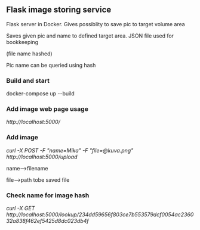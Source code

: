 
## Flask image storing service

Flask server in Docker. Gives possiblity to save pic to target volume area

Saves given pic and name to defined target area. JSON file used for bookkeeping

(file name hashed)

Pic name can be queried using hash 



### Build and start

docker-compose up --build

### Add image web page usage

*http://localhost:5000/*


### Add image

*curl -X POST -F "name=Mika" -F "file=@kuva.png" http://localhost:5000/upload*

name-->filename

file-->path tobe saved file


### Check name for image hash

*curl -X GET http://localhost:5000/lookup/234dd59656f803ce7b553579dcf0054ac236032a838f462ef5425d8dc023db4f*




